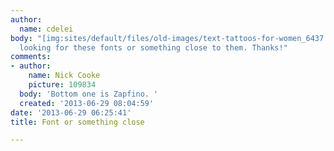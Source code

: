 ```yaml
---
author:
  name: cdelei
body: "[img:sites/default/files/old-images/text-tattoos-for-women_6437.jpg][img:sites/default/files/old-images/back-girl-progress-struggle-tattoo-text-Favim_5397.com-73401.jpg]\r\n\r\nI'm
  looking for these fonts or something close to them. Thanks!"
comments:
- author:
    name: Nick Cooke
    picture: 109834
  body: 'Bottom one is Zapfino. '
  created: '2013-06-29 08:04:59'
date: '2013-06-29 06:25:41'
title: Font or something close

---
```

